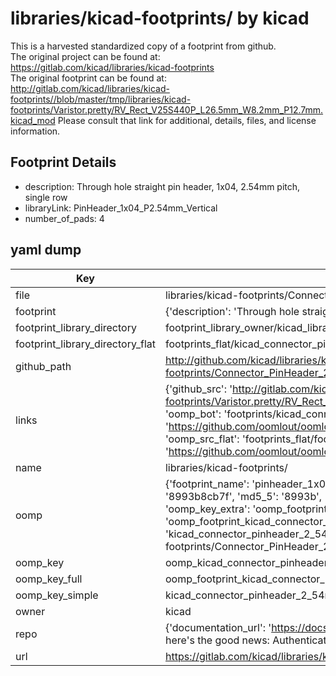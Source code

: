 # libraries/kicad-footprints/ by kicad  
This is a harvested standardized copy of a footprint from github.  
The original project can be found at:  
https://gitlab.com/kicad/libraries/kicad-footprints  
The original footprint can be found at:
http://gitlab.com/kicad/libraries/kicad-footprints//blob/master/tmp/libraries/kicad-footprints/Varistor.pretty/RV_Rect_V25S440P_L26.5mm_W8.2mm_P12.7mm.kicad_mod
Please consult that link for additional, details, files, and license information.  
## Footprint Details
* description: Through hole straight pin header, 1x04, 2.54mm pitch, single row  
* libraryLink: PinHeader_1x04_P2.54mm_Vertical  
* number_of_pads: 4  
## yaml dump  
| Key | Value |  
| --- | --- |  
| file | libraries/kicad-footprints/Connector_PinHeader_2.54mm.pretty/PinHeader_1x04_P2.54mm_Vertical.kicad_mod |  
| footprint | {'description': 'Through hole straight pin header, 1x04, 2.54mm pitch, single row', 'libraryLink': 'PinHeader_1x04_P2.54mm_Vertical', 'number_of_pads': 4} |  
| footprint_library_directory | footprint_library_owner/kicad_libraries/kicad-footprints/ |  
| footprint_library_directory_flat | footprints_flat/kicad_connector_pinheader_2_54mm_pinheader_1x04_p2_54mm_vertical/working |  
| github_path | http://github.com/kicad/libraries/kicad-footprints//blob/master/tmp/libraries/kicad-footprints/Connector_PinHeader_2.54mm.pretty/PinHeader_1x04_P2.54mm_Vertical.kicad_mod |  
| links | {'github_src': 'http://gitlab.com/kicad/libraries/kicad-footprints//blob/master/tmp/libraries/kicad-footprints/Varistor.pretty/RV_Rect_V25S440P_L26.5mm_W8.2mm_P12.7mm.kicad_mod', 'github_src_repo': 'https://gitlab.com/kicad/libraries/kicad-footprints', 'oomp_bot': 'footprints/kicad_connector_pinheader_2_54mm_pinheader_1x04_p2_54mm_vertical/working', 'oomp_bot_github': 'https://github.com/oomlout/oomlout_oomp_footprint_bot/tree/main/footprints/kicad_connector_pinheader_2_54mm_pinheader_1x04_p2_54mm_vertical/working', 'oomp_src_flat': 'footprints_flat/footprints_flat/kicad_connector_pinheader_2_54mm_pinheader_1x04_p2_54mm_vertical/working', 'oomp_src_flat_github': 'https://github.com/oomlout/oomlout_oomp_footprint_src/tree/main/footprints_flat/kicad_connector_pinheader_2_54mm_pinheader_1x04_p2_54mm_vertical/working'} |  
| name | libraries/kicad-footprints/ |  
| oomp | {'footprint_name': 'pinheader_1x04_p2_54mm_vertical', 'library_name': 'connector_pinheader_2_54mm', 'md5': '8993b8cb7f3ddb1cfdc29ef14bc379f3', 'md5_10': '8993b8cb7f', 'md5_5': '8993b', 'md5_6': '8993b8', 'oomp_key': 'oomp_kicad_connector_pinheader_2_54mm_pinheader_1x04_p2_54mm_vertical', 'oomp_key_extra': 'oomp_footprint_kicad_connector_pinheader_2_54mm_pinheader_1x04_p2_54mm_vertical', 'oomp_key_full': 'oomp_footprint_kicad_connector_pinheader_2_54mm_pinheader_1x04_p2_54mm_vertical_8993b8', 'oomp_key_simple': 'kicad_connector_pinheader_2_54mm_pinheader_1x04_p2_54mm_vertical', 'original_filename': 'libraries/kicad-footprints/Connector_PinHeader_2.54mm.pretty/PinHeader_1x04_P2.54mm_Vertical.kicad_mod', 'owner_name': 'kicad'} |  
| oomp_key | oomp_kicad_connector_pinheader_2_54mm_pinheader_1x04_p2_54mm_vertical |  
| oomp_key_full | oomp_footprint_kicad_connector_pinheader_2_54mm_pinheader_1x04_p2_54mm_vertical |  
| oomp_key_simple | kicad_connector_pinheader_2_54mm_pinheader_1x04_p2_54mm_vertical |  
| owner | kicad |  
| repo | {'documentation_url': 'https://docs.github.com/rest/overview/resources-in-the-rest-api#rate-limiting', 'message': "API rate limit exceeded for 84.66.173.59. (But here's the good news: Authenticated requests get a higher rate limit. Check out the documentation for more details.)"} |  
| url | https://gitlab.com/kicad/libraries/kicad-footprints |  

